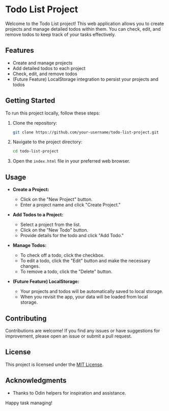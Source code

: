 # Todo List Project

Welcome to the Todo List project! This web application allows you to create projects and manage detailed todos within them. You can check, edit, and remove todos to keep track of your tasks effectively.

## Features

- Create and manage projects
- Add detailed todos to each project
- Check, edit, and remove todos
- (Future Feature) LocalStorage integration to persist your projects and todos

## Getting Started

To run this project locally, follow these steps:

1. Clone the repository:

    ```bash
    git clone https://github.com/your-username/todo-list-project.git
    ```

2. Navigate to the project directory:

    ```bash
    cd todo-list-project
    ```

3. Open the `index.html` file in your preferred web browser.

## Usage

- **Create a Project:**
  - Click on the "New Project" button.
  - Enter a project name and click "Create Project."

- **Add Todos to a Project:**
  - Select a project from the list.
  - Click on the "New Todo" button.
  - Provide details for the todo and click "Add Todo."

- **Manage Todos:**
  - To check off a todo, click the checkbox.
  - To edit a todo, click the "Edit" button and make the necessary changes.
  - To remove a todo, click the "Delete" button.

- **(Future Feature) LocalStorage:**
  - Your projects and todos will be automatically saved to local storage.
  - When you revisit the app, your data will be loaded from local storage.

## Contributing

Contributions are welcome! If you find any issues or have suggestions for improvement, please open an issue or submit a pull request.

## License

This project is licensed under the [MIT License](LICENSE).

## Acknowledgments

- Thanks to Odin helpers for inspiration and assistance.

Happy task managing!
